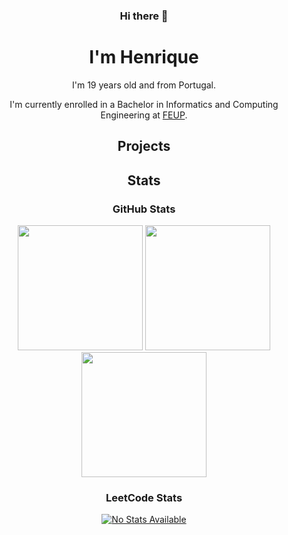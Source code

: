 <div align="center">
  <h3> Hi there 👋 </h3>
  <h1> I'm Henrique</h1>

  <p>I'm 19 years old and from Portugal.</p>
  
  I'm currently enrolled in a Bachelor in Informatics and Computing Engineering at [FEUP](https://sigarra.up.pt/feup/pt/web_page.Inicial).
  
  <h2> Projects </h2>
  
  <h2> Stats </h2>
  
  <h3> GitHub Stats </h3>
  <div align="center">
    <img height="200em" src="https://github-readme-stats.vercel.app/api?username=HenriqueCaridade&show_icons=true&include_all_commits=true&count_private=true&theme=dark"/>
    <img height="200em" src="https://github-readme-stats.vercel.app/api/top-langs/?username=HenriqueCaridade&langs_count=5&layout=donut&theme=dark"/><br>
    <img height="200em" src="https://github-readme-streak-stats.herokuapp.com/?user=HenriqueCaridade&count_private=true&theme=dark">
  </div>

  <h3> LeetCode Stats </h3>
  <a href="https://leetcode.com/HenriqueCaridade">
    <img alt="No Stats Available" src="https://leetcard.jacoblin.cool/HenriqueCaridade?theme=dark&font=Consolas">
  </a>

<!--
**HenriqueCaridade/HenriqueCaridade** is a ✨ _special_ ✨ repository because its `README.md` (this file) appears on your GitHub profile.

Here are some ideas to get you started:

- 🔭 I’m currently working on ...
- 🌱 I’m currently learning ...
- 👯 I’m looking to collaborate on ...
- 🤔 I’m looking for help with ...
- 💬 Ask me about ...
- 📫 How to reach me: ...
- 😄 Pronouns: ...
- ⚡ Fun fact: ...
-->
</div>
